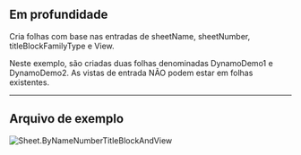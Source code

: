 ## Em profundidade
Cria folhas com base nas entradas de sheetName, sheetNumber, titleBlockFamilyType e View.

Neste exemplo, são criadas duas folhas denominadas DynamoDemo1 e DynamoDemo2. As vistas de entrada NÃO podem estar em folhas existentes.

___
## Arquivo de exemplo

![Sheet.ByNameNumberTitleBlockAndView](./Revit.Elements.Views.Sheet.ByNameNumberTitleBlockAndView_img.jpg)
